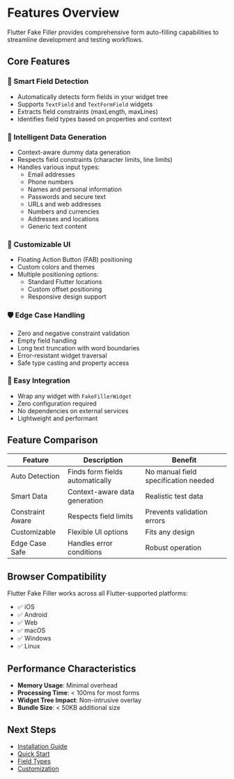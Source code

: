 # Features Overview

Flutter Fake Filler provides comprehensive form auto-filling capabilities to streamline development and testing workflows.

## Core Features

### 🎯 Smart Field Detection
- Automatically detects form fields in your widget tree
- Supports `TextField` and `TextFormField` widgets
- Extracts field constraints (maxLength, maxLines)
- Identifies field types based on properties and context

### 📝 Intelligent Data Generation
- Context-aware dummy data generation
- Respects field constraints (character limits, line limits)
- Handles various input types:
  - Email addresses
  - Phone numbers
  - Names and personal information
  - Passwords and secure text
  - URLs and web addresses
  - Numbers and currencies
  - Addresses and locations
  - Generic text content

### 🎨 Customizable UI
- Floating Action Button (FAB) positioning
- Custom colors and themes
- Multiple positioning options:
  - Standard Flutter locations
  - Custom offset positioning
  - Responsive design support

### 🛡️ Edge Case Handling
- Zero and negative constraint validation
- Empty field handling
- Long text truncation with word boundaries
- Error-resistant widget traversal
- Safe type casting and property access

### 🚀 Easy Integration
- Wrap any widget with `FakeFillerWidget`
- Zero configuration required
- No dependencies on external services
- Lightweight and performant

## Feature Comparison

| Feature | Description | Benefit |
|---------|-------------|---------|
| Auto Detection | Finds form fields automatically | No manual field specification needed |
| Smart Data | Context-aware data generation | Realistic test data |
| Constraint Aware | Respects field limits | Prevents validation errors |
| Customizable | Flexible UI options | Fits any design |
| Edge Case Safe | Handles error conditions | Robust operation |

## Browser Compatibility

Flutter Fake Filler works across all Flutter-supported platforms:
- ✅ iOS
- ✅ Android
- ✅ Web
- ✅ macOS
- ✅ Windows
- ✅ Linux

## Performance Characteristics

- **Memory Usage**: Minimal overhead
- **Processing Time**: < 100ms for most forms
- **Widget Tree Impact**: Non-intrusive overlay
- **Bundle Size**: < 50KB additional size

## Next Steps

- [Installation Guide](content/installation.md)
- [Quick Start](content/quick-start.md)
- [Field Types](content/features/field-types.md)
- [Customization](content/features/customization.md)
